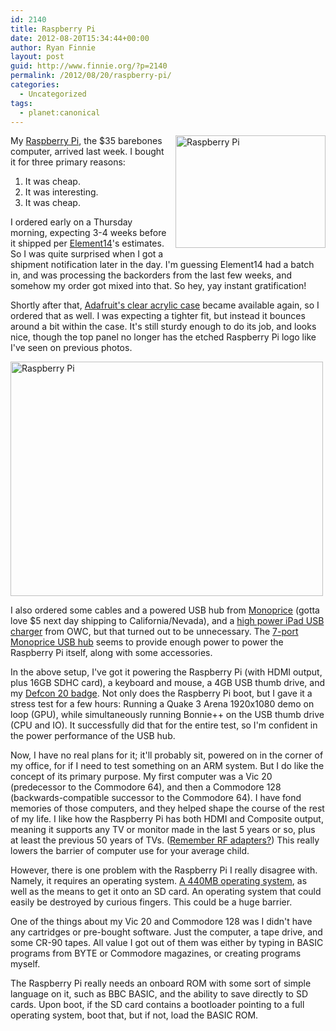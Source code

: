 ```yaml
---
id: 2140
title: Raspberry Pi
date: 2012-08-20T15:34:44+00:00
author: Ryan Finnie
layout: post
guid: http://www.finnie.org/?p=2140
permalink: /2012/08/20/raspberry-pi/
categories:
  - Uncategorized
tags:
  - planet:canonical
---
```

<div style="float: right; margin-left: 1em; margin-bottom: 1em;">
  <a href="http://www.flickr.com/photos/fo0bar/7811978806/" title="Raspberry Pi by Ryan Finnie, on Flickr"><img src="http://farm9.staticflickr.com/8432/7811978806_9ded4ec38b_m.jpg" width="240" height="180" alt="Raspberry Pi" /></a>
</div>

My [Raspberry Pi](http://www.raspberrypi.org/), the $35 barebones computer, arrived last week. I bought it for three primary reasons:

  1. It was cheap.
  2. It was interesting.
  3. It was cheap.

I ordered early on a Thursday morning, expecting 3-4 weeks before it shipped per [Element14](http://www.element14.com/raspberrypi)'s estimates. So I was quite surprised when I got a shipment notification later in the day. I'm guessing Element14 had a batch in, and was processing the backorders from the last few weeks, and somehow my order got mixed into that. So hey, yay instant gratification!

Shortly after that, [Adafruit's clear acrylic case](http://www.adafruit.com/products/859) became available again, so I ordered that as well. I was expecting a tighter fit, but instead it bounces around a bit within the case. It's still sturdy enough to do its job, and looks nice, though the top panel no longer has the etched Raspberry Pi logo like I've seen on previous photos.

[<img src="http://farm9.staticflickr.com/8299/7811979306_94b3199e4c.jpg" width="500" height="375" alt="Raspberry Pi" />](http://www.flickr.com/photos/fo0bar/7811979306/ "Raspberry Pi by Ryan Finnie, on Flickr")

I also ordered some cables and a powered USB hub from [Monoprice](http://www.monoprice.com/) (gotta love $5 next day shipping to California/Nevada), and a [high power iPad USB charger](http://eshop.macsales.com/item/Apple/MC359LLANB/) from OWC, but that turned out to be unnecessary. The [7-port Monoprice USB hub](http://www.monoprice.com/products/product.asp?c_id=103&cp_id=10307&cs_id=1030702&p_id=5328&seq=1&format=2) seems to provide enough power to power the Raspberry Pi itself, along with some accessories.

In the above setup, I've got it powering the Raspberry Pi (with HDMI output, plus 16GB SDHC card), a keyboard and mouse, a 4GB USB thumb drive, and my [Defcon 20 badge](http://www.flickr.com/photos/fo0bar/7653382862/). Not only does the Raspberry Pi boot, but I gave it a stress test for a few hours: Running a Quake 3 Arena 1920x1080 demo on loop (GPU), while simultaneously running Bonnie++ on the USB thumb drive (CPU and IO). It successfully did that for the entire test, so I'm confident in the power performance of the USB hub.

Now, I have no real plans for it; it'll probably sit, powered on in the corner of my office, for if I need to test something on an ARM system. But I do like the concept of its primary purpose. My first computer was a Vic 20 (predecessor to the Commodore 64), and then a Commodore 128 (backwards-compatible successor to the Commodore 64). I have fond memories of those computers, and they helped shape the course of the rest of my life. I like how the Raspberry Pi has both HDMI and Composite output, meaning it supports any TV or monitor made in the last 5 years or so, plus at least the previous 50 years of TVs. ([Remember RF adapters?](http://atariace.com/nintendo/accessories.php/item/34)) This really lowers the barrier of computer use for your average child.

However, there is one problem with the Raspberry Pi I really disagree with. Namely, it requires an operating system. [A 440MB operating system](http://www.raspberrypi.org/downloads), as well as the means to get it onto an SD card. An operating system that could easily be destroyed by curious fingers. This could be a huge barrier.

One of the things about my Vic 20 and Commodore 128 was I didn't have any cartridges or pre-bought software. Just the computer, a tape drive, and some CR-90 tapes. All value I got out of them was either by typing in BASIC programs from BYTE or Commodore magazines, or creating programs myself.

The Raspberry Pi really needs an onboard ROM with some sort of simple language on it, such as BBC BASIC, and the ability to save directly to SD cards. Upon boot, if the SD card contains a bootloader pointing to a full operating system, boot that, but if not, load the BASIC ROM.